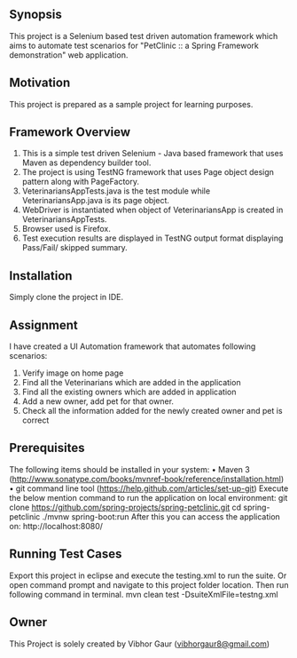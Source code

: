 ## Synopsis

This project is a Selenium based test driven automation framework which aims to automate test scenarios for "PetClinic :: a Spring Framework demonstration" web application.

## Motivation

This project is prepared as a sample project for learning purposes.

## Framework Overview

1. This is a simple test driven Selenium - Java based framework that uses Maven as dependency builder tool.
2. The project is using TestNG framework that uses Page object design pattern along with PageFactory.
3. VeterinariansAppTests.java is the test module while VeterinariansApp.java is its page object.
4. WebDriver is instantiated when object of VeterinariansApp is created in VeterinariansAppTests.
5. Browser used is Firefox.
6. Test execution results are displayed in TestNG output format displaying Pass/Fail/ skipped summary.

## Installation

Simply clone the project in IDE.

## Assignment

I have created a UI Automation framework that automates following scenarios:
1) Verify image on home page
2) Find all the Veterinarians which are added in the application
3) Find all the existing owners which are added in application
4) Add a new owner, add pet for that owner.
5) Check all the information added for the newly created owner and pet is correct

## Prerequisites

The following items should be installed in your system:
• Maven 3 (http://www.sonatype.com/books/mvnref-book/reference/installation.html)
• git command line tool (https://help.github.com/articles/set-up-git)
Execute the below mention command to run the application on local environment:
git clone https://github.com/spring-projects/spring-petclinic.git cd spring-petclinic
./mvnw spring-boot:run
After this you can access the application on: http://localhost:8080/
 
## Running Test Cases

Export this project in eclipse and execute the testing.xml to run the suite.
Or open command prompt and navigate to this project folder location. Then run following command in terminal.
mvn clean test -DsuiteXmlFile=testng.xml

## Owner

This Project is solely created by Vibhor Gaur (vibhorgaur8@gmail.com)